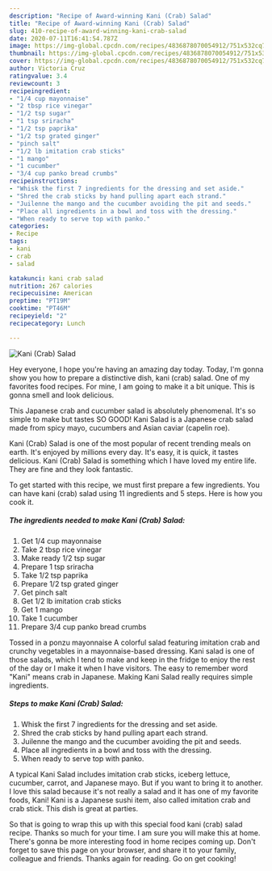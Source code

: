 ```yaml
---
description: "Recipe of Award-winning Kani (Crab) Salad"
title: "Recipe of Award-winning Kani (Crab) Salad"
slug: 410-recipe-of-award-winning-kani-crab-salad
date: 2020-07-11T16:41:54.787Z
image: https://img-global.cpcdn.com/recipes/4836878070054912/751x532cq70/kani-crab-salad-recipe-main-photo.jpg
thumbnail: https://img-global.cpcdn.com/recipes/4836878070054912/751x532cq70/kani-crab-salad-recipe-main-photo.jpg
cover: https://img-global.cpcdn.com/recipes/4836878070054912/751x532cq70/kani-crab-salad-recipe-main-photo.jpg
author: Victoria Cruz
ratingvalue: 3.4
reviewcount: 3
recipeingredient:
- "1/4 cup mayonnaise"
- "2 tbsp rice vinegar"
- "1/2 tsp sugar"
- "1 tsp sriracha"
- "1/2 tsp paprika"
- "1/2 tsp grated ginger"
- "pinch salt"
- "1/2 lb imitation crab sticks"
- "1 mango"
- "1 cucumber"
- "3/4 cup panko bread crumbs"
recipeinstructions:
- "Whisk the first 7 ingredients for the dressing and set aside."
- "Shred the crab sticks by hand pulling apart each strand."
- "Juilenne the mango and the cucumber avoiding the pit and seeds."
- "Place all ingredients in a bowl and toss with the dressing."
- "When ready to serve top with panko."
categories:
- Recipe
tags:
- kani
- crab
- salad

katakunci: kani crab salad 
nutrition: 267 calories
recipecuisine: American
preptime: "PT19M"
cooktime: "PT46M"
recipeyield: "2"
recipecategory: Lunch

---
```



![Kani (Crab) Salad](https://img-global.cpcdn.com/recipes/4836878070054912/751x532cq70/kani-crab-salad-recipe-main-photo.jpg)

Hey everyone, I hope you're having an amazing day today. Today, I'm gonna show you how to prepare a distinctive dish, kani (crab) salad. One of my favorites food recipes. For mine, I am going to make it a bit unique. This is gonna smell and look delicious.

This Japanese crab and cucumber salad is absolutely phenomenal. It&#39;s so simple to make but tastes SO GOOD! Kani Salad is a Japanese crab salad made from spicy mayo, cucumbers and Asian caviar (capelin roe).

Kani (Crab) Salad is one of the most popular of recent trending meals on earth. It's enjoyed by millions every day. It's easy, it is quick, it tastes delicious. Kani (Crab) Salad is something which I have loved my entire life. They are fine and they look fantastic.


To get started with this recipe, we must first prepare a few ingredients. You can have kani (crab) salad using 11 ingredients and 5 steps. Here is how you cook it.

<!--inarticleads1-->

##### The ingredients needed to make Kani (Crab) Salad:

1. Get 1/4 cup mayonnaise
1. Take 2 tbsp rice vinegar
1. Make ready 1/2 tsp sugar
1. Prepare 1 tsp sriracha
1. Take 1/2 tsp paprika
1. Prepare 1/2 tsp grated ginger
1. Get pinch salt
1. Get 1/2 lb imitation crab sticks
1. Get 1 mango
1. Take 1 cucumber
1. Prepare 3/4 cup panko bread crumbs


Tossed in a ponzu mayonnaise A colorful salad featuring imitation crab and crunchy vegetables in a mayonnaise-based dressing. Kani salad is one of those salads, which I tend to make and keep in the fridge to enjoy the rest of the day or I make it when I have visitors. The easy to remember word &#34;Kani&#34; means crab in Japanese. Making Kani Salad really requires simple ingredients. 

<!--inarticleads2-->

##### Steps to make Kani (Crab) Salad:

1. Whisk the first 7 ingredients for the dressing and set aside.
1. Shred the crab sticks by hand pulling apart each strand.
1. Juilenne the mango and the cucumber avoiding the pit and seeds.
1. Place all ingredients in a bowl and toss with the dressing.
1. When ready to serve top with panko.


A typical Kani Salad includes imitation crab sticks, iceberg lettuce, cucumber, carrot, and Japanese mayo. But if you want to bring it to another. I love this salad because it&#39;s not really a salad and it has one of my favorite foods, Kani! Kani is a Japanese sushi item, also called imitation crab and crab stick. This dish is great at parties. 

So that is going to wrap this up with this special food kani (crab) salad recipe. Thanks so much for your time. I am sure you will make this at home. There's gonna be more interesting food in home recipes coming up. Don't forget to save this page on your browser, and share it to your family, colleague and friends. Thanks again for reading. Go on get cooking!
